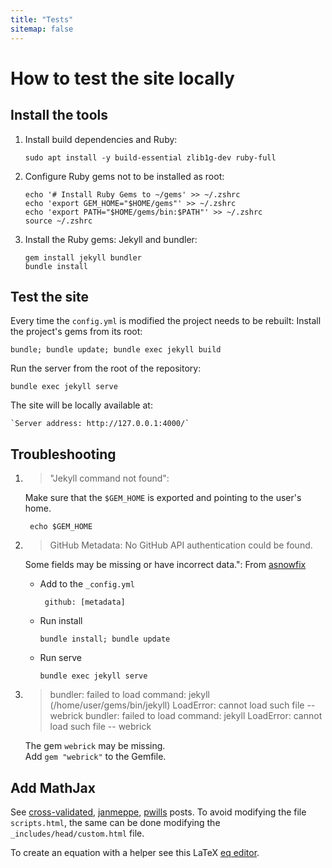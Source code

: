 ```yaml
---
title: "Tests"
sitemap: false
---
```


# How to test the site locally

## Install the tools

1. Install build dependencies and Ruby:

    ```shell
    sudo apt install -y build-essential zlib1g-dev ruby-full
    ```

2. Configure Ruby gems not to be installed as root:

    ```shell
    echo '# Install Ruby Gems to ~/gems' >> ~/.zshrc
    echo 'export GEM_HOME="$HOME/gems"' >> ~/.zshrc
    echo 'export PATH="$HOME/gems/bin:$PATH"' >> ~/.zshrc
    source ~/.zshrc
    ```

3. Install the Ruby gems: Jekyll and bundler:

    ```shell
    gem install jekyll bundler
    bundle install
    ```

## Test the site

Every time the `config.yml` is modified the project needs to be rebuilt:
Install the project's gems from its root:

```shell
bundle; bundle update; bundle exec jekyll build
```

Run the server from the root of the repository:

```shell
bundle exec jekyll serve
```

The site will be locally available at:

    `Server address: http://127.0.0.1:4000/`


## Troubleshooting

1. 
    > "Jekyll command not found":

    Make sure that the `$GEM_HOME` is exported and pointing to the user's home.

        echo $GEM_HOME

2. 
    > GitHub Metadata: No GitHub API authentication could be found.

    Some fields may be missing or have incorrect data.":
    From [asnowfix](https://github.com/github/pages-gem/issues/399#issuecomment-301827749)

    - Add to the `_config.yml`

           github: [metadata]

     - Run install

           bundle install; bundle update

     - Run serve

           bundle exec jekyll serve

3.
    > bundler: failed to load command: jekyll (/home/user/gems/bin/jekyll)
    > LoadError: cannot load such file -- webrick
    > bundler: failed to load command: jekyll 
    > LoadError: cannot load such file -- webrick

    The gem `webrick` may be missing.  
    Add `gem "webrick"` to the Gemfile.


## Add MathJax

See 
[cross-validated](https://www.cross-validated.com/How-to-render-math-on-Minimal-Mistakes/),
[janmeppe](https://www.janmeppe.com/blog/How-to-add-mathjax-to-minimal-mistakes/),
[pwills](http://www.pwills.com/posts/2017/12/20/website.html)
posts. To avoid modifying the file `scripts.html`, the same can be done
modifying the `_includes/head/custom.html` file.

To create an equation with a helper see this LaTeX [eq editor](https://www.codecogs.com/latex/eqneditor.php).
